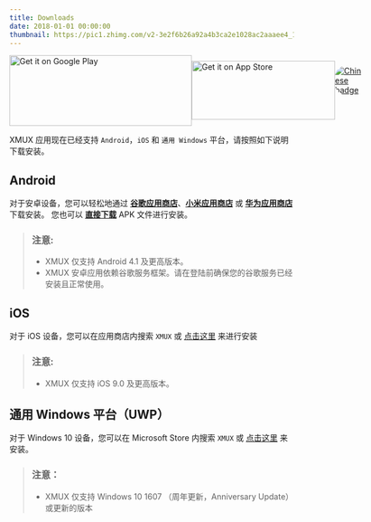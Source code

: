 ```yaml
---
title: Downloads
date: 2018-01-01 00:00:00
thumbnail: https://pic1.zhimg.com/v2-3e2f6b26a92a4b3ca2e1028ac2aaaee4_1200x500.jpg
---
```

<div class="dl-btn-con" style="display: flex"><div><a href='https://play.google.com/store/apps/details?id=org.ctbeta.xmux.xmux&pcampaignid=MKT-Other-global-all-co-prtnr-py-PartBadge-Mar2515-1'><img width="323px" height="125px" alt='Get it on Google Play' src='https://play.google.com/intl/en_us/badges/images/generic/zh-cn_badge_web_generic.png'/></a></div><div style="margin-top: 10px"><a href='https://itunes.apple.com/my/app/xmux/id1366324008'><img width="254px" height="104px" id="dl-ios-img" alt='Get it on App Store' src='https://developer.apple.com/app-store/marketing/guidelines/images/badge-download-on-the-app-store.svg'/></a></div><div><a href='//www.microsoft.com/store/apps/9n3mtxt08tv2?cid=storebadge&ocid=badge'><img id="dl-ms-img" src='https://assets.windowsphone.com/42e5aa4a-f19a-4205-9191-a97105ed7663/Chinese_Simplified_get-it-from-MS_InvariantCulture_Default.png' alt='Chinese badge' style='margin-top: 19px;border-radius: 19px;'/></a></div></div>

XMUX 应用现在已经支持 `Android`，`iOS` 和 `通用 Windows` 平台，请按照如下说明下载安装。

## Android

对于安卓设备，您可以轻松地通过 [**谷歌应用商店**](https://play.google.com/store/apps/details?id=org.ctbeta.xmux.xmux)、[**小米应用商店**](http://app.mi.com/details?id=org.ctbeta.xmux.xmux) 或 [**华为应用商店**](http://appstore.huawei.com/app/C100267661)下载安装。
您也可以 [**直接下载**](https://tinyurl.com/xmux170) APK 文件进行安装。

> ### 注意:
> - XMUX 仅支持 Android 4.1 及更高版本。
> - XMUX 安卓应用依赖谷歌服务框架。请在登陆前确保您的谷歌服务已经安装且正常使用。

## iOS

对于 iOS 设备，您可以在应用商店内搜索 `XMUX` 或 [点击这里](https://itunes.apple.com/my/app/xmux/id1366324008) 来进行安装

> ### 注意:
> - XMUX 仅支持 iOS 9.0 及更高版本。

## 通用 Windows 平台（UWP）

对于 Windows 10 设备，您可以在 Microsoft Store 内搜索 `XMUX` 或 [点击这里](ms-windows-store://pdp/?productid=9N3MTXT08TV2) 来安装。

> ### 注意：
> - XMUX 仅支持 Windows 10 1607 （周年更新，Anniversary Update）或更新的版本
